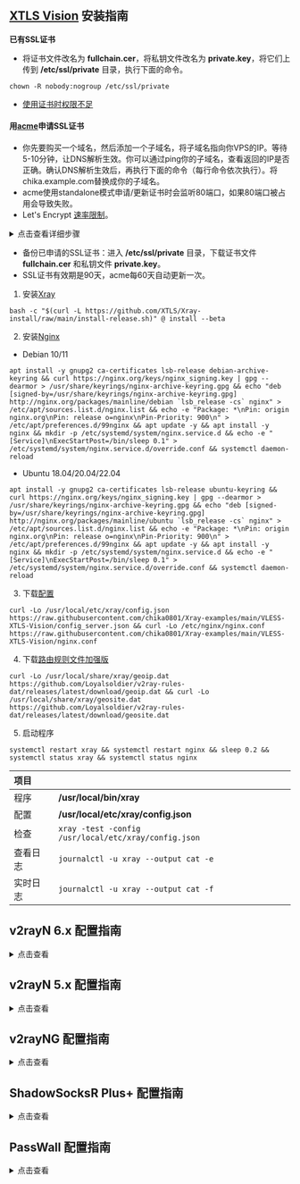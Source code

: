 ## [XTLS Vision](https://github.com/XTLS/Xray-core/discussions/1295) 安装指南

**已有SSL证书**

- 将证书文件改名为 **fullchain.cer**，将私钥文件改名为 **private.key**，将它们上传到 **/etc/ssl/private** 目录，执行下面的命令。

```
chown -R nobody:nogroup /etc/ssl/private
```

- [使用证书时权限不足](https://github.com/v2fly/fhs-install-v2ray/wiki/Insufficient-permissions-when-using-certificates-zh-Hans-CN)

#### 用[acme](https://github.com/acmesh-official/acme.sh)申请SSL证书

- 你先要购买一个域名，然后添加一个子域名，将子域名指向你VPS的IP。等待5-10分钟，让DNS解析生效。你可以通过ping你的子域名，查看返回的IP是否正确。确认DNS解析生效后，再执行下面的命令（每行命令依次执行）。将chika.example.com替换成你的子域名。
- acme使用standalone模式申请/更新证书时会监听80端口，如果80端口被占用会导致失败。
- Let's Encrypt [速率限制](https://letsencrypt.org/zh-cn/docs/rate-limits/)。

<details><summary>点击查看详细步骤</summary><br>

```
apt install -y socat
```

```
curl https://get.acme.sh | sh
```

```
alias acme.sh=~/.acme.sh/acme.sh
```

```
acme.sh --upgrade --auto-upgrade
```

```
acme.sh --set-default-ca --server letsencrypt
```

```
acme.sh --issue -d chika.example.com --standalone --keylength ec-256
```

```
acme.sh --install-cert -d chika.example.com --ecc \
```

```
--fullchain-file /etc/ssl/private/fullchain.cer \
```

```
--key-file /etc/ssl/private/private.key
```

```
chown -R nobody:nogroup /etc/ssl/private
```

</details>

- 备份已申请的SSL证书：进入 **/etc/ssl/private** 目录，下载证书文件 **fullchain.cer** 和私钥文件 **private.key**。
- SSL证书有效期是90天，acme每60天自动更新一次。

1. 安装[Xray](https://github.com/XTLS/Xray-core/releases)

```
bash -c "$(curl -L https://github.com/XTLS/Xray-install/raw/main/install-release.sh)" @ install --beta
```

2. 安装[Nginx](http://nginx.org/en/linux_packages.html)

- Debian 10/11

```
apt install -y gnupg2 ca-certificates lsb-release debian-archive-keyring && curl https://nginx.org/keys/nginx_signing.key | gpg --dearmor > /usr/share/keyrings/nginx-archive-keyring.gpg && echo "deb [signed-by=/usr/share/keyrings/nginx-archive-keyring.gpg] http://nginx.org/packages/mainline/debian `lsb_release -cs` nginx" > /etc/apt/sources.list.d/nginx.list && echo -e "Package: *\nPin: origin nginx.org\nPin: release o=nginx\nPin-Priority: 900\n" > /etc/apt/preferences.d/99nginx && apt update -y && apt install -y nginx && mkdir -p /etc/systemd/system/nginx.service.d && echo -e "[Service]\nExecStartPost=/bin/sleep 0.1" > /etc/systemd/system/nginx.service.d/override.conf && systemctl daemon-reload
```

- Ubuntu 18.04/20.04/22.04

```
apt install -y gnupg2 ca-certificates lsb-release ubuntu-keyring && curl https://nginx.org/keys/nginx_signing.key | gpg --dearmor > /usr/share/keyrings/nginx-archive-keyring.gpg && echo "deb [signed-by=/usr/share/keyrings/nginx-archive-keyring.gpg] http://nginx.org/packages/mainline/ubuntu `lsb_release -cs` nginx" > /etc/apt/sources.list.d/nginx.list && echo -e "Package: *\nPin: origin nginx.org\nPin: release o=nginx\nPin-Priority: 900\n" > /etc/apt/preferences.d/99nginx && apt update -y && apt install -y nginx && mkdir -p /etc/systemd/system/nginx.service.d && echo -e "[Service]\nExecStartPost=/bin/sleep 0.1" > /etc/systemd/system/nginx.service.d/override.conf && systemctl daemon-reload
```

3. 下载[配置](https://github.com/chika0801/Xray-examples)

```
curl -Lo /usr/local/etc/xray/config.json https://raw.githubusercontent.com/chika0801/Xray-examples/main/VLESS-XTLS-Vision/config_server.json && curl -Lo /etc/nginx/nginx.conf https://raw.githubusercontent.com/chika0801/Xray-examples/main/VLESS-XTLS-Vision/nginx.conf
```

4. 下载[路由规则文件加强版](https://github.com/Loyalsoldier/v2ray-rules-dat)

```
curl -Lo /usr/local/share/xray/geoip.dat https://github.com/Loyalsoldier/v2ray-rules-dat/releases/latest/download/geoip.dat && curl -Lo /usr/local/share/xray/geosite.dat https://github.com/Loyalsoldier/v2ray-rules-dat/releases/latest/download/geosite.dat
```

5. 启动程序

```
systemctl restart xray && systemctl restart nginx && sleep 0.2 && systemctl status xray && systemctl status nginx
```

| 项目 | |
| :--- | :--- |
| 程序 | **/usr/local/bin/xray** |
| 配置 | **/usr/local/etc/xray/config.json** |
| 检查 | `xray -test -config /usr/local/etc/xray/config.json` |
| 查看日志 | `journalctl -u xray --output cat -e` |
| 实时日志 | `journalctl -u xray --output cat -f` |

## v2rayN 6.x 配置指南

<details><summary>点击查看</summary><br>

服务器 ——> 添加[VLESS服务器]

![1](https://user-images.githubusercontent.com/88967758/213372857-49306ebe-f2fc-4426-91df-fd54e096456a.jpg)

</details>

## v2rayN 5.x 配置指南

<details><summary>点击查看</summary><br>

服务器 ——> 添加[VLESS服务器]

![1](https://user-images.githubusercontent.com/88967758/212540248-043ab1ed-af87-4e48-87b7-895018f4a52d.jpg)

</details>

## v2rayNG 配置指南

<details><summary>点击查看</summary><br>

| 选项 | 值 |
| :--- | :--- |
| 地址(address) | chika.example.com |
| 端口(prot) | 443 |
| 用户ID(id) | chika |
| 流控(flow) | xtls-rprx-vision |
| 传输协议(network) | tcp |
| 传输层安全(tls) | tls |
| SNI | 留空 |
| uTLS | chrome |

</details>

## ShadowSocksR Plus+ 配置指南

<details><summary>点击查看</summary><br>

| 选项 | 值 |
| :--- | :--- |
| 服务器节点类型 | V2Ray/Xray |
| V2Ray/XRay 协议 | VLESS |
| 服务器地址 | chika.example.com |
| 端口 | 443 |
| Vmess/VLESS ID (UUID) | chika |
| VLESS 加密 | none |
| 传输协议 | TCP |
| 伪装类型 | 无 |
| TLS | 勾上 |
| 流控（Flow） | xtls-rprx-vision |
| 指纹伪造 | chrome |
| TLS 主机名 | 留空 |
| TLS ALPN | 留空 |
| 允许不安全连接 | 不勾 |
| Mux | 不勾 |
| 自签证书 | 不勾 |
| 启用自动切换 | 不勾 |
| 本地端口 | 1234 |

</details>

## PassWall 配置指南

<details><summary>点击查看</summary><br>

| 选项 | 值 |
| :--- | :--- |
| 类型 | Xray |
| 传输协议 | VLESS |
| 地址（支持域名） | chika.example.com |
| 端口 | 443 |
| 加密方式 | none |
| ID | chika |
| TLS | 勾上 |
| flow | xtls-rprx-vision |
| alpn | 默认 |
| 域名 | 留空 |
| 允许不安全连接 | 不勾 |
| 指纹伪造 | chrome |
| 传输协议 | TCP |
| 伪装类型 | none |
| Mux | 不勾 |

</details>
